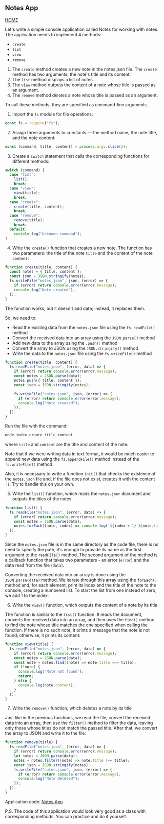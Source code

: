 ## Notes App

[HOME](../../README.md)

Let's write a simple console application called Notes for working with notes. The application needs to implement 4 methods:

- `create`
- `list`
- `view`
- `remove`

1. The `create` method creates a new note in the notes.json file. The `create` method has two arguments: the note's title and its content.
2. The `list` method displays a list of notes.
3. The `view` method outputs the content of a note whose title is passed as an argument.
4. The `remove` method deletes a note whose title is passed as an argument.

To call these methods, they are specified as command-line arguments.

1. Import the `fs` module for file operations:

```js
const fs = require("fs");
```

2. Assign three arguments to constants — the method name, the note title, and the note content:

```js
const [command, title, content] = process.argv.slice(2);
```

3. Create a `switch` statement that calls the corresponding functions for different methods:

```js
switch (command) {
  case "list":
    list();
    break;
  case "view":
    view(title);
    break;
  case "create":
    create(title, content);
    break;
  case "remove":
    remove(title);
    break;
  default:
    console.log("Unknown command");
}
```

4. Write the `create()` function that creates a new note. The function has two parameters: the title of the note `title` and the content of the note `content`:

```js
function create(title, content) {
  const notes = { title, content };
  const json = JSON.stringify(notes);
  fs.writeFile("notes.json", json, (error) => {
    if (error) return console.error(error.message);
    console.log("Note created");
  });
}
```

The function works, but it doesn't add data; instead, it replaces them.

So, we need to:

- Read the existing data from the `notes.json` file using the `fs.readFile()` method
- Convert the received data into an array using the `JSON.parse()` method
- Add new data to the array using the `.push()` method
- Convert the array to JSON using the `JSON.stringify()` method
- Write the data to the `notes.json` file using the `fs.writeFile()` method

```js
function create(title, content) {
  fs.readFile("notes.json", (error, data) => {
    if (error) return console.error(error.message);
    const notes = JSON.parse(data);
    notes.push({ title, content });
    const json = JSON.stringify(notes);

    fs.writeFile("notes.json", json, (error) => {
      if (error) return console.error(error.message);
      console.log("Note created");
    });
  });
}
```

Run the file with the command:

```bash
node index create title content
```

where `title` and `content` are the title and content of the note.

Note that if we were writing data in text format, it would be much easier to append new data using the `fs.appendFile()` method instead of the `fs.writeFile()` method.

Also, it is necessary to write a function `init()` that checks the existence of the `notes.json` file and, if the file does not exist, creates it with the content `[]`. Try to handle this on your own.

5. Write the `list()` function, which reads the `notes.json` document and outputs the titles of the notes:

```js
function list() {
  fs.readFile("notes.json", (error, data) => {
    if (error) return console.error(error.message);
    const notes = JSON.parse(data);
    notes.forEach((note, index) => console.log(`${index + 1} ${note.title}`));
  });
}
```

Since the `notes.json` file is in the same directory as the code file, there is no need to specify the path; it's enough to provide its name as the first argument to the `readFile()` method. The second argument of the method is a callback function that takes two parameters - an error (`error`) and the data read from the file (`data`).

Converting the received data into an array is done using the `JSON.parse(data)` method. We iterate through this array using the `forEach()` method and, for each element, print its index and the title of the note to the console, creating a numbered list. To start the list from one instead of zero, we add 1 to the index.

6. Write the `view()` function, which outputs the content of a note by its title

The function is similar to the `list()` function. It reads the document, converts the received data into an array, and then uses the `find()` method to find the note whose title matches the one specified when calling the function. If there is no such note, it prints a message that the note is not found; otherwise, it prints its content:

```js
function view(title) {
  fs.readFile("notes.json", (error, data) => {
    if (error) return console.error(error.message);
    const notes = JSON.parse(data);
    const note = notes.find((note) => note.title === title);
    if (!note) {
      console.log("Note not found");
      return;
    } else {
      console.log(note.content);
    }
  });
}
```

7. Write the `remove()` function, which deletes a note by its title

Just like in the previous functions, we read the file, convert the received data into an array, then use the `filter()` method to filter the data, leaving only those whose titles do not match the passed title. After that, we convert the array to JSON and write it to the file:

```js
function remove(title) {
  fs.readFile("notes.json", (error, data) => {
    if (error) return console.error(error.message);
    let notes = JSON.parse(data);
    notes = notes.filter((note) => note.title !== title);
    const json = JSON.stringify(notes);
    fs.writeFile("notes.json", json, (error) => {
      if (error) return console.error(error.message);
      console.log("Note deleted");
    });
  });
}
```

Application code: [Notes App](https://github.com/irinainina/node.js/tree/notes/notes)

P.S. The code of this application would look very good as a class with corresponding methods. You can practice and do it yourself.
